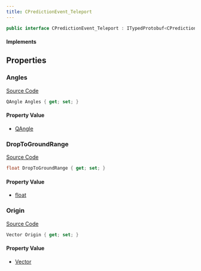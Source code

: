 ```yaml
---
title: CPredictionEvent_Teleport
---
```


```csharp
public interface CPredictionEvent_Teleport : ITypedProtobuf<CPredictionEvent_Teleport>, INativeHandle
```

#### Implements

## Properties

### Angles

[Source Code](https://github.com/swiftly-solution/swiftlys2/blob/beta/managed/src/SwiftlyS2.Generated/Protobufs/Interfaces/CPredictionEvent_Teleport.cs#L16)

```csharp
QAngle Angles { get; set; }
```

#### Property Value

- [QAngle](/docs/api/shared/natives/qangle)

### DropToGroundRange

[Source Code](https://github.com/swiftly-solution/swiftlys2/blob/beta/managed/src/SwiftlyS2.Generated/Protobufs/Interfaces/CPredictionEvent_Teleport.cs#L19)

```csharp
float DropToGroundRange { get; set; }
```

#### Property Value

- [float](https://learn.microsoft.com/dotnet/api/system.single)

### Origin

[Source Code](https://github.com/swiftly-solution/swiftlys2/blob/beta/managed/src/SwiftlyS2.Generated/Protobufs/Interfaces/CPredictionEvent_Teleport.cs#L13)

```csharp
Vector Origin { get; set; }
```

#### Property Value

- [Vector](/docs/api/shared/natives/vector)

